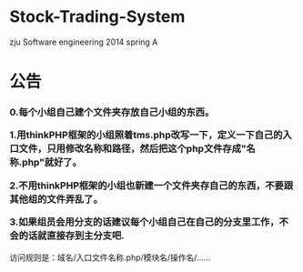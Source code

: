 Stock-Trading-System
====================

zju Software engineering 2014 spring A


<h1>公告</h1>

<h3>
	<p>0.每个小组自己建个文件夹存放自己小组的东西。
	<p>1.用thinkPHP框架的小组照着tms.php改写一下，定义一下自己的入口文件，只用修改名称和路径，然后把这个php文件存成"名称.php"就好了。
	<p>2.不用thinkPHP框架的小组也新建一个文件夹存自己的东西，不要跟其他组的文件弄乱了。
	<p>3.如果组员会用分支的话建议每个小组自己在自己的分支里工作，不会的话就直接存到主分支吧.
</h3>

访问规则是：域名/入口文件名称.php/模块名/操作名/……



